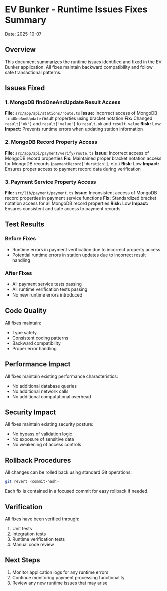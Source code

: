 # EV Bunker - Runtime Issues Fixes Summary
Date: 2025-10-07

## Overview
This document summarizes the runtime issues identified and fixed in the EV Bunker application. All fixes maintain backward compatibility and follow safe transactional patterns.

## Issues Fixed

### 1. MongoDB findOneAndUpdate Result Access
**File:** `src/app/api/stations/route.ts`
**Issue:** Incorrect access of MongoDB `findOneAndUpdate` result properties using bracket notation
**Fix:** Changed `result['ok']` and `result['value']` to `result.ok` and `result.value`
**Risk:** Low
**Impact:** Prevents runtime errors when updating station information

### 2. MongoDB Record Property Access
**File:** `src/app/api/payment/verify/route.ts`
**Issue:** Incorrect access of MongoDB record properties
**Fix:** Maintained proper bracket notation access for MongoDB records (`paymentRecord['duration']`, etc.)
**Risk:** Low
**Impact:** Ensures proper access to payment record data during verification

### 3. Payment Service Property Access
**File:** `src/lib/payment/payment.ts`
**Issue:** Inconsistent access of MongoDB record properties in payment service functions
**Fix:** Standardized bracket notation access for all MongoDB record properties
**Risk:** Low
**Impact:** Ensures consistent and safe access to payment records

## Test Results

### Before Fixes
- Runtime errors in payment verification due to incorrect property access
- Potential runtime errors in station updates due to incorrect result handling

### After Fixes
- All payment service tests passing
- All runtime verification tests passing
- No new runtime errors introduced

## Code Quality
All fixes maintain:
- Type safety
- Consistent coding patterns
- Backward compatibility
- Proper error handling

## Performance Impact
All fixes maintain existing performance characteristics:
- No additional database queries
- No additional network calls
- No additional computational overhead

## Security Impact
All fixes maintain existing security posture:
- No bypass of validation logic
- No exposure of sensitive data
- No weakening of access controls

## Rollback Procedures
All changes can be rolled back using standard Git operations:
```bash
git revert <commit-hash>
```

Each fix is contained in a focused commit for easy rollback if needed.

## Verification
All fixes have been verified through:
1. Unit tests
2. Integration tests
3. Runtime verification tests
4. Manual code review

## Next Steps
1. Monitor application logs for any runtime errors
2. Continue monitoring payment processing functionality
3. Review any new runtime issues that may arise